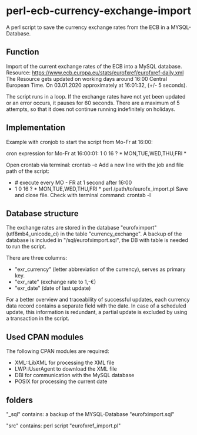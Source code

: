 # perl-ecb-currency-exchange-import

A perl script to save the currency exchange rates from the ECB in a MYSQL-Database.

## Function

Import of the current exchange rates of the ECB into a MySQL database.
Resource: https://www.ecb.europa.eu/stats/eurofxref/eurofxref-daily.xml
The Resource gets updated on working days around 16:00 Central European Time.
On 03.01.2020 approximately at 16:01:32, (+/- 5 seconds).

The script runs in a loop. If the exchange rates have not yet been updated or an error occurs, it pauses for 60 seconds.
There are a maximum of 5 attempts, so that it does not continue running indefinitely on holidays.

## Implementation

Example with cronjob to start the script from Mo-Fr at 16:00:

cron expression for Mo-Fr at 16:00:01: 1 0 16 ? * MON,TUE,WED,THU,FRI *

Open crontab via terminal: crontab -e
Add a new line with the job and file path of the script:
   - \# execute every MO - FR at 1 second after 16:00
   - 1 0 16 ? * MON,TUE,WED,THU,FRI * perl /path/to/eurofx_import.pl
Save and close file. Check with terminal command: crontab -l

## Database structure

The exchange rates are stored in the database "eurofximport" (utf8mb4_unicode_ci) in the table "currency_exchange".
A backup of the database is included in "/sql/eurofximport.sql", the DB with table is needed to run the script.

There are three columns:
- "exr_currency" (letter abbreviation of the currency), serves as primary key.
- "exr_rate" (exchange rate to 1,-€)
- "exr_date" (date of last update)

For a better overview and traceability of successful updates, each currency data record contains a separate field with the date.
In case of a scheduled update, this information is redundant, a partial update is excluded by using a transaction in the script.

## Used CPAN modules

The following CPAN modules are required:
- XML::LibXML for processing the XML file
- LWP::UserAgent to download the XML file
- DBI for communication with the MySQL database
- POSIX for processing the current date

## folders
"_sql" contains: a backup of the MYSQL-Database "eurofximport.sql"

"src" contains: perl script "eurofxref_import.pl"
